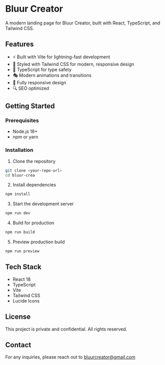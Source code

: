 # Bluur Creator

A modern landing page for Bluur Creator, built with React, TypeScript, and Tailwind CSS.

## Features

- ⚡️ Built with Vite for lightning-fast development
- 🎨 Styled with Tailwind CSS for modern, responsive design
- 💪 TypeScript for type safety
- 🎭 Modern animations and transitions
- 📱 Fully responsive design
- 🔍 SEO optimized

## Getting Started

### Prerequisites

- Node.js 16+ 
- npm or yarn

### Installation

1. Clone the repository
```bash
git clone <your-repo-url>
cd bluur-crea
```

2. Install dependencies
```bash
npm install
```

3. Start the development server
```bash
npm run dev
```

4. Build for production
```bash
npm run build
```

5. Preview production build
```bash
npm run preview
```

## Tech Stack

- React 18
- TypeScript
- Vite
- Tailwind CSS
- Lucide Icons

## License

This project is private and confidential. All rights reserved.

## Contact

For any inquiries, please reach out to bluurcreator@gmail.com 